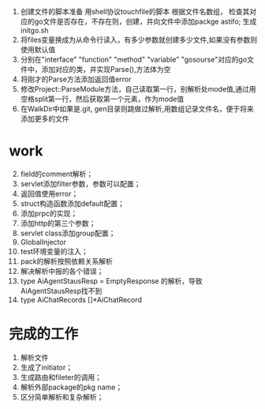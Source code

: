 1. 创建文件的脚本准备
用shell协议touchfile的脚本 根据文件名数组， 检查其对应的go文件是否存在，不存在则，创建，并向文件中添加packge astifo; 生成initgo.sh
2. 将files变量换成为从命令行读入，有多少参数就创建多少文件,如果没有参数则使用默认值
3. 分别在"interface" "function" "method" "variable" "gosourse"对应的go文件中，添加对应的类，并实现Parse(),方法体为空
4. 将刚才的Parse方法添加返回值error
5. 修改Project::ParseModule方法，自己读取第一行，别解析处mode值,通过用空格split第一行，然后获取第一个元素，作为mode值
6. 在WalkDir中如果是.git, gen目录则跳做过解析,用数组记录文件名，便于将来添加更多的文件



# work
2. field的comment解析；
7. servlet添加filter参数，参数可以配置；
5. 返回值使用error；
3. struct构造函数添加default配置；
4. 添加prpc的实现；
6. 添加http的第三个参数；
8. servlet class添加group配置；
9. GlobalInjector
10. test环境变量的注入；
11. pack的解析按照依赖关系解析
12. 解决解析中报的各个错误；
13. type AiAgentStausResp = EmptyResponse 的解析，导致AiAgentStausResp找不到
14. type AiChatRecords []*AiChatRecord

# 完成的工作
1. 解析文件
2. 生成了initiator；
3. 生成路由和fileter的调用；
4. 解析外部package的pkg name；
1. 区分简单解析和复杂解析；